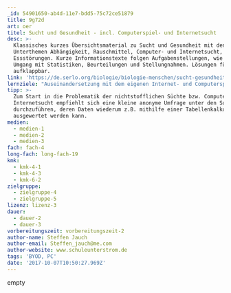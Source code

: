 ```yaml
---
_id: 54901650-ab4d-11e7-bdd5-75c72ce51879
title: 9g72d
art: oer
titel: Sucht und Gesundheit - incl. Computerspiel- und Internetsucht
desc: >-
  Klassisches kurzes Übersichtsmaterial zu Sucht und Gesundheit mit den
  Unterthemen Abhängigkeit, Rauschmittel, Computer- und Internetsucht,
  Essstörungen. Kurze Informationstexte folgen Aufgabenstellungen, wie der
  Umgang mit Statistiken, Beurteilungen und Stellungnahmen. Lösungen für SuS
  aufklappbar.
link: 'https://de.serlo.org/biologie/biologie-menschen/sucht-gesundheit'
lernziele: "Auseinandersetzung mit dem eigenen Internet- und Computerspielverhalten. Visualisierung  von Daten in Form von digitalen/ analogen Diagrammen. Beurteilung von riskanten NutzerInnenverhalten im Netz. \r\nÜben selbstgesteuerten Lernens."
tipp: >-
  Zum Start in die Problematik der nichtstofflichen Süchte bzw. Computer- und
  Internetsucht empfiehlt sich eine kleine anonyme Umfrage unter den SuS
  durchzuführen, deren Daten wiederum z.B. mithilfe einer Tabellenkalkulation
  ausgewertet werden kann.
medien:
  - medien-1
  - medien-2
  - medien-3
fach: fach-4
long-fach: long-fach-19
kmk:
  - kmk-4-1
  - kmk-4-3
  - kmk-6-2
zielgruppe:
  - zielgruppe-4
  - zielgruppe-5
lizenz: lizenz-3
dauer:
  - dauer-2
  - dauer-3
vorbereitungszeit: vorbereitungszeit-2
author-name: Steffen Jauch
author-email: Steffen_jauch@me.com
author-website: www.schuleunterstrom.de
tags: 'BYOD, PC'
date: '2017-10-07T10:50:27.969Z'
---
```

empty
